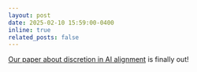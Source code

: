 ```yaml
---
layout: post
date: 2025-02-10 15:59:00-0400
inline: true
related_posts: false
---
```


[Our paper about discretion in AI alignment](https://arxiv.org/abs/2502.10441) is finally out!
